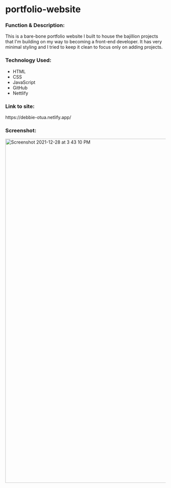 # portfolio-website

<h3>Function & Description:</h3>
This is a bare-bone portfolio website I built to house the bajillion projects that I'm building on my way to becoming a front-end developer. It has very minimal styling and I tried to keep it clean to focus only on adding projects.


<h3>Technology Used:</h3>

- HTML
- CSS
- JavaScript
- GitHub
- Nettlify

<h3>Link to site:</h3>
https://debbie-otua.netlify.app/


<h3>Screenshot:</h3>

<img width="1082" alt="Screenshot 2021-12-28 at 3 43 10 PM" src="https://user-images.githubusercontent.com/40691059/147572486-9f2a839a-83f7-4ed5-accf-29103bd354a4.png">

